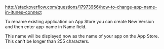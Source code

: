http://stackoverflow.com/questions/17973956/how-to-change-app-name-in-itunes-connect

To rename existing application on App Store you can create New Version and then enter app-name in Name field.

This name will be displayed now as the name of your app on the App Store. This can't be longer than 255 characters.